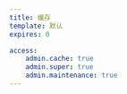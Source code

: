```yaml
---
title: 缓存
template: 默认
expires: 0

access:
    admin.cache: true
    admin.super: true
    admin.maintenance: true
---
```

